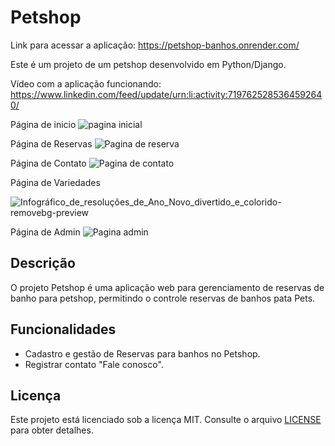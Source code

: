 # Petshop
Link para acessar a aplicação: https://petshop-banhos.onrender.com/

Este é um projeto de um petshop desenvolvido em Python/Django.

Vídeo com a aplicação funcionando: https://www.linkedin.com/feed/update/urn:li:activity:7197625285364592640/

Página de inicio
![pagina inicial](https://github.com/GleisonAmorim/Petshop-Banhos/assets/54336609/e5e06583-714b-485c-b0b4-0981cdc79115)

Página de Reservas
![Pagina de reserva](https://github.com/GleisonAmorim/Petshop-Banhos/assets/54336609/bdac4e61-4113-402a-9652-b46197169b7b)


Página de Contato
![Pagina de contato](https://github.com/GleisonAmorim/Petshop-Banhos/assets/54336609/3a4cfb35-5746-489b-997d-e0ac97f351f6)


Página de Variedades

![Infográfico_de_resoluções_de_Ano_Novo_divertido_e_colorido-removebg-preview](https://github.com/GleisonAmorim/Petshop-Banhos/assets/54336609/7b5dae0d-e125-45c4-8304-563c56bc5084)

Página de Admin
![Pagina admin](https://github.com/GleisonAmorim/Petshop-Banhos/assets/54336609/171dd747-8c72-48f7-b679-d3dbff0c00e4)

## Descrição

O projeto Petshop é uma aplicação web para gerenciamento de reservas de banho para petshop, permitindo o controle reservas de banhos pata Pets.

## Funcionalidades

- Cadastro e gestão de Reservas para banhos no Petshop.
- Registrar contato "Fale conosco".

## Licença

Este projeto está licenciado sob a licença MIT. Consulte o arquivo [LICENSE](LICENSE) para obter detalhes.

